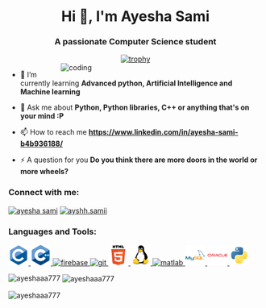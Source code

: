 <h1 align="center">Hi 👋, I'm Ayesha Sami</h1>
<h3 align="center">A passionate Computer Science student</h3>

   
<div style="text-align: center;">
  <a href="https://github.com/Ayeshaaa777/github-profile-trophy" style="display: inline-block;">
    <img src="https://github-profile-trophy.vercel.app/?username=Ayeshaaa777&theme=onedark" alt="trophy">
  </a>
</div>



<img align="right" alt="coding" width=400 src="https://media.tenor.com/Bpv9wTLKMskAAAAC/computer-nerds.gif">

- 🌱 I’m currently learning **Advanced python, Artificial Intelligence and Machine learning**

- 💬 Ask me about **Python, Python libraries, C++ or anything that's on your mind :P**

- 📫 How to reach me **https://www.linkedin.com/in/ayesha-sami-b4b936188/**

- ⚡ A question for you **Do you think there are more doors in the world or more wheels?**

<h3 align="left">Connect with me:</h3>
<p align="left">
<a href="https://linkedin.com/in/ayesha sami" target="blank"><img align="center" src="https://raw.githubusercontent.com/rahuldkjain/github-profile-readme-generator/master/src/images/icons/Social/linked-in-alt.svg" alt="ayesha sami" height="30" width="40" /></a>
<a href="https://instagram.com/ayshh.samii" target="blank"><img align="center" src="https://raw.githubusercontent.com/rahuldkjain/github-profile-readme-generator/master/src/images/icons/Social/instagram.svg" alt="ayshh.samii" height="30" width="40" /></a>
</p>

<h3 align="left">Languages and Tools:</h3>
<p align="left"> <a href="https://www.cprogramming.com/" target="_blank" rel="noreferrer"> <img src="https://raw.githubusercontent.com/devicons/devicon/master/icons/c/c-original.svg" alt="c" width="40" height="40"/> </a> <a href="https://www.w3schools.com/cpp/" target="_blank" rel="noreferrer"> <img src="https://raw.githubusercontent.com/devicons/devicon/master/icons/cplusplus/cplusplus-original.svg" alt="cplusplus" width="40" height="40"/> </a> <a href="https://firebase.google.com/" target="_blank" rel="noreferrer"> <img src="https://www.vectorlogo.zone/logos/firebase/firebase-icon.svg" alt="firebase" width="40" height="40"/> </a> <a href="https://git-scm.com/" target="_blank" rel="noreferrer"> <img src="https://www.vectorlogo.zone/logos/git-scm/git-scm-icon.svg" alt="git" width="40" height="40"/> </a> <a href="https://www.w3.org/html/" target="_blank" rel="noreferrer"> <img src="https://raw.githubusercontent.com/devicons/devicon/master/icons/html5/html5-original-wordmark.svg" alt="html5" width="40" height="40"/> </a> <a href="https://www.linux.org/" target="_blank" rel="noreferrer"> <img src="https://raw.githubusercontent.com/devicons/devicon/master/icons/linux/linux-original.svg" alt="linux" width="40" height="40"/> </a> <a href="https://www.mathworks.com/" target="_blank" rel="noreferrer"> <img src="https://upload.wikimedia.org/wikipedia/commons/2/21/Matlab_Logo.png" alt="matlab" width="40" height="40"/> </a> <a href="https://www.mysql.com/" target="_blank" rel="noreferrer"> <img src="https://raw.githubusercontent.com/devicons/devicon/master/icons/mysql/mysql-original-wordmark.svg" alt="mysql" width="40" height="40"/> </a> <a href="https://www.oracle.com/" target="_blank" rel="noreferrer"> <img src="https://raw.githubusercontent.com/devicons/devicon/master/icons/oracle/oracle-original.svg" alt="oracle" width="40" height="40"/> </a> <a href="https://www.python.org" target="_blank" rel="noreferrer"> <img src="https://raw.githubusercontent.com/devicons/devicon/master/icons/python/python-original.svg" alt="python" width="40" height="40"/> </a> </p>

<p><img align="left" src="https://github-readme-stats-sigma-five.vercel.app/api/top-langs?username=ayeshaaa777&show_icons=true&locale=en&layout=compact" alt="ayeshaaa777" /></p>

<p>&nbsp;<img align="center" src="https://github-readme-stats-git-masterrstaa-rickstaa.vercel.app/api?username=ayeshaaa777&show_icons=true&locale=en" alt="ayeshaaa777" /></p>

<p><img align="center" src="https://github-readme-streak-stats.herokuapp.com/?user=ayeshaaa777&" alt="ayeshaaa777" /></p>
